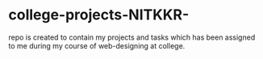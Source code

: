 # college-projects-NITKKR-
repo is created to contain my projects and tasks which has been assigned to me during my course of web-designing at college.
